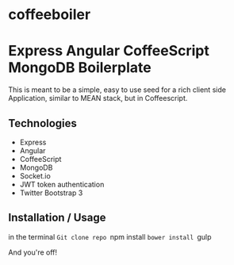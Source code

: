 coffeeboiler
============

# Express Angular CoffeeScript MongoDB Boilerplate
This is meant to be a simple, easy to use seed for a rich client side Application, similar to MEAN stack, but in Coffeescript.


## Technologies

- Express
- Angular
- CoffeeScript
- MongoDB
- Socket.io
- JWT token authentication
- Twitter Bootstrap 3

## Installation / Usage

in the terminal
`Git clone repo
`npm install
`bower install
`gulp

And you're off!
